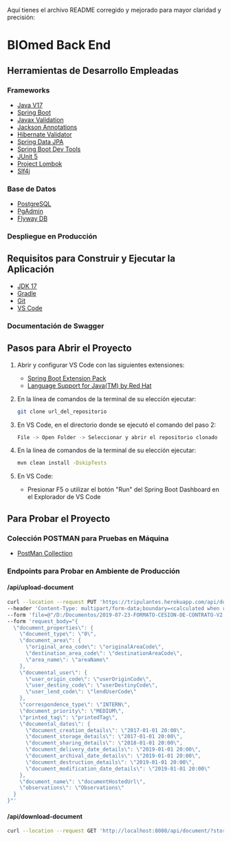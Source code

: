 Aquí tienes el archivo README corregido y mejorado para mayor claridad y precisión:

# BIOmed Back End

## Herramientas de Desarrollo Empleadas

### Frameworks
- [Java V17](https://www.java.com/es/download/ie_manual.jsp)
- [Spring Boot](https://spring.io/projects/spring-boot)
- [Javax Validation](https://www.baeldung.com/javax-validation)
- [Jackson Annotations](https://www.baeldung.com/jackson-annotations)
- [Hibernate Validator](https://hibernate.org/validator/)
- [Spring Data JPA](https://spring.io/projects/spring-data-jpa)
- [Spring Boot Dev Tools](https://www.baeldung.com/spring-boot-devtools)
- [JUnit 5](https://junit.org/junit5/docs/current/user-guide/)
- [Project Lombok](https://projectlombok.org/)
- [Slf4j](https://www.slf4j.org/)

### Base de Datos
- [PostgreSQL](https://www.postgresql.org/)
- [PgAdmin](https://www.pgadmin.org/)
- [Flyway DB](https://flywaydb.org/)

### Despliegue en Producción


## Requisitos para Construir y Ejecutar la Aplicación
- [JDK 17](https://www.oracle.com/java/technologies/downloads/#java17)
- [Gradle](https://gradle.org/install/)
- [Git](https://git-scm.com/downloads)
- [VS Code](https://code.visualstudio.com/#alt-downloads)

### Documentación de Swagger

## Pasos para Abrir el Proyecto

1. Abrir y configurar VS Code con las siguientes extensiones:
    - [Spring Boot Extension Pack](https://marketplace.visualstudio.com/items?itemName=Pivotal.vscode-boot-dev-pack)
    - [Language Support for Java(TM) by Red Hat](https://marketplace.visualstudio.com/items?itemName=redhat.java)

2. En la línea de comandos de la terminal de su elección ejecutar:
    ```sh
    git clone url_del_repositorio
    ```

3. En VS Code, en el directorio donde se ejecutó el comando del paso 2:
    ```sh
    File -> Open Folder -> Seleccionar y abrir el repositorio clonado
    ```

4. En la línea de comandos de la terminal de su elección ejecutar:
    ```sh
    mvn clean install -DskipTests
    ```

5. En VS Code:
    - Presionar F5 o utilizar el botón "Run" del Spring Boot Dashboard en el Explorador de VS Code

## Para Probar el Proyecto

### Colección POSTMAN para Pruebas en Máquina
- [PostMan Collection](https://www.getpostman.com/collections/edf5e231fa09adb0a63b)

### Endpoints para Probar en Ambiente de Producción

#### /api/upload-document
```sh
curl --location --request PUT 'https://tripulantes.herokuapp.com/api/document/1abc' \
--header 'Content-Type: multipart/form-data;boundary=<calculated when request is sent>' \
--form 'file=@"/D:/Documentos/2019-07-23-FORMATO-CESION-DE-CONTRATO-V2.pdf"' \
--form 'request_body="{
  \"document_properties\": {
    \"document_type\": \"0\",
    \"document_area\": {
      \"original_area_code\": \"originalAreaCode\",
      \"destination_area_code\": \"destinationAreaCode\",
      \"area_name\": \"areaName\"
    },
    \"documental_user\": {
      \"user_origin_code\": \"userOriginCode\",
      \"user_destiny_code\": \"userDestinyCode\",
      \"user_lend_code\": \"lendUserCode\"
    },
    \"correspondence_type\": \"INTERN\",
    \"document_priority\": \"MEDIUM\",
    \"printed_tag\": \"printedTag\",
    \"documental_dates\": {
      \"document_creation_details\": \"2017-01-01 20:00\",
      \"document_storage_details\": \"2017-01-01 20:00\",
      \"document_sharing_details\": \"2018-01-01 20:00\",
      \"document_delivery_date_details\": \"2019-01-01 20:00\",
      \"document_archival_date_details\": \"2019-01-01 20:00\",
      \"document_destruction_details\": \"2019-01-01 20:00\",
      \"document_modification_date_details\": \"2019-01-01 20:00\"
    },
    \"document_name\": \"documentHostedUrl\",
    \"observations\": \"Observations\"
  }
}"'
```

#### /api/download-document
```sh
curl --location --request GET 'http://localhost:8080/api/document/?storage_id=759444949&user_lend_code="zrz_lend_code"'
```